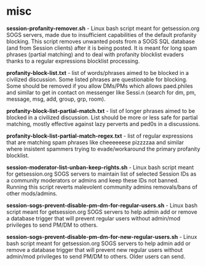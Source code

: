 # misc

**session-profanity-remover.sh** - Linux bash script meant for getsession.org SOGS servers, made due to insufficient capabilities of the default profanity blocking. This script removes unwanted posts from a SOGS SQL database (and from Session clients) after it is being posted. It is meant for long spam phrases (partial matching) and to deal with profanity blocklist evaders thanks to a regular expressions blocklist processing.

**profanity-block-list.txt** - list of words/phrases aimed to be blocked in a civilized discussion. Some listed phrases are questionable for blocking. Some should be removed if you allow DMs/PMs which allows paed.philes and similar to get in contact on messenger like Sessi.n (search for dm, pm, message, msg, add, group, grp, room).

**profanity-block-list-partial-match.txt** - list of longer phrases aimed to be blocked in a civilized discussion. List should be more or less safe for partial matching, mostly effective against lazy perverts and ped0s in a discussions.

**profanity-block-list-partial-match-regex.txt** - list of regular expressions that are matching spam phrases like cheeeeeese pizzzzaa and similar where insistent spammers trying to evade/workaround the primary profanity blocklist.

**session-moderator-list-unban-keep-rights.sh** - Linux bash script meant for getsession.org SOGS servers to maintain list of selected Session IDs as a community moderators or admins and keep these IDs not banned. Running this script reverts malevolent community admins removals/bans of other mods/admins.

**session-sogs-prevent-disable-pm-dm-for-regular-users.sh** - Linux bash script meant for getsession.org SOGS servers to help admin add or remove a database trigger that will prevent regular users without admin/mod privileges to send PM/DM to others.

**session-sogs-prevent-disable-pm-dm-for-new-regular-users.sh** - Linux bash script meant for getsession.org SOGS servers to help admin add or remove a database trigger that will prevent new regular users without admin/mod privileges to send PM/DM to others. Older users can send.
